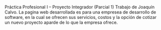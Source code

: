 Práctica Profesional I – Proyecto
Integrador (Parcial 1)
Trabajo de Joaquín Calvo.
La pagina web desarrollada es para una empresea de desarrollo de software, en la cual se ofrecen sus servicios, costos y la opción de cotizar un nuevo proyecto aparde de lo que la empresa ofrece.
